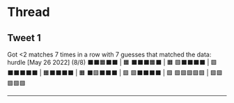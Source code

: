 # Thread

## Tweet 1

Got &lt;2 matches 7 times in a row with 7 guesses that matched the data: hurdle [May 26 2022] (8/8) ⬛⬛🟧⬛⬛ | 🟧 ⬛⬛⬛🟧⬛ | 🟧 🟩⬛⬛⬛⬛ | 🟩 ⬛⬛⬛⬛⬛ | 🟧⬛⬛⬛⬛ | 🟧 ⬛🟩⬛⬛⬛ | 🟩 🟩⬛⬛⬛⬛ | 🟩 🟩🟩🟩🟩🟩 | 🟩🟩🟩🟩🟩

---

